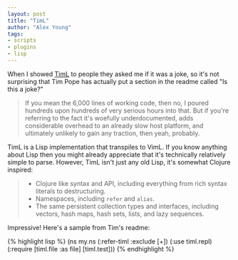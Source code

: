 ```yaml
---
layout: post
title: "TimL"
author: "Alex Young"
tags: 
- scripts
- plugins
- lisp
---
```


When I showed [TimL](https://github.com/tpope/timl) to people they asked me if it was a joke, so it's not surprising that Tim Pope has actually put a section in the readme called "Is this a joke?"

> If you mean the 6,000 lines of working code, then no, I poured hundreds upon hundreds of very serious hours into that. But if you're referring to the fact it's woefully underdocumented, adds considerable overhead to an already slow host platform, and ultimately unlikely to gain any traction, then yeah, probably.

TimL is a Lisp implementation that transpiles to VimL.  If you know anything about Lisp then you might already appreciate that it's technically relatively simple to parse.  However, TimL isn't just any old Lisp, it's somewhat Clojure inspired:

> * Clojure like syntax and API, including everything from rich syntax literals to destructuring.
> * Namespaces, including `refer` and `alias`.
> * The same persistent collection types and interfaces, including vectors, hash maps, hash sets, lists, and lazy sequences.

Impressive!  Here's a sample from Tim's readme:

{% highlight lisp %}
(ns my.ns
  (:refer-timl :exclude [+])
  (:use timl.repl)
  (:require [timl.file :as file]
            [timl.test]))
{% endhighlight %}
